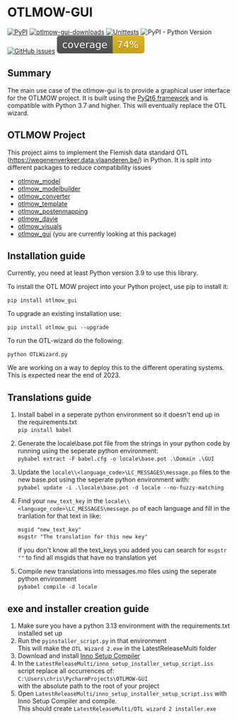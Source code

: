 # OTLMOW-GUI
[![PyPI](https://img.shields.io/pypi/v/otlmow-gui?label=latest%20release)](https://pypi.org/project/otlmow-gui/)
[![otlmow-gui-downloads](https://img.shields.io/pypi/dm/otlmow-gui)](https://pypi.org/project/otlmow-gui/)
[![Unittests](https://github.com/davidvlaminck/OTLMOW-GUI/actions/workflows/unittest.yml/badge.svg)](https://github.com/davidvlaminck/OTLMOW-GUI/actions/workflows/unittest.yml)
![PyPI - Python Version](https://img.shields.io/pypi/pyversions/otlmow-gui)
[![GitHub issues](https://img.shields.io/github/issues/davidvlaminck/OTLMOW-GUI)](https://github.com/davidvlaminck/OTLMOW-GUI/issues)
[![coverage](https://github.com/davidvlaminck/OTLMOW-GUI/blob/master/UnitTests/coverage.svg)](https://htmlpreview.github.io/?https://github.com/davidvlaminck/OTLMOW-GUI/blob/master/UnitTests/htmlcov/index.html)


## Summary
The main use case of the otlmow-gui is to provide a graphical user interface for the OTLMOW project. It is built using the [PyQt6 framework](https://www.riverbankcomputing.com/software/pyqt/intro) and is compatible with Python 3.7 and higher. This will eventually replace the OTL wizard.

## OTLMOW Project 
This project aims to implement the Flemish data standard OTL (https://wegenenverkeer.data.vlaanderen.be/) in Python.
It is split into different packages to reduce compatibility issues
- [otlmow_model](https://github.com/davidvlaminck/OTLMOW-Model)
- [otlmow_modelbuilder](https://github.com/davidvlaminck/OTLMOW-ModelBuilder)
- [otlmow_converter](https://github.com/davidvlaminck/OTLMOW-Converter)
- [otlmow_template](https://github.com/davidvlaminck/OTLMOW-Template)
- [otlmow_postenmapping](https://github.com/davidvlaminck/OTLMOW-PostenMapping)
- [otlmow_davie](https://github.com/davidvlaminck/OTLMOW-DAVIE)
- [otlmow_visuals](https://github.com/davidvlaminck/OTLMOW-Visuals)
- [otlmow_gui](https://github.com/davidvlaminck/OTLMOW-GUI) (you are currently looking at this package)

## Installation guide
Currently, you need at least Python version 3.9 to use this library.

To install the OTL MOW project into your Python project, use pip to install it:
``` 
pip install otlmow_gui
```
To upgrade an existing installation use:
``` 
pip install otlmow_gui --upgrade
```
To run the OTL-wizard do the following:
```
python OTLWizard.py
```

We are working on a way to deploy this to the different operating systems. This is expected near the end of 2023.

## Translations guide

1. Install babel in a seperate python environment so it doesn't end up in the requirements.txt  
`pip install babel`
2. Generate the locale\base.pot file from the strings in your python code by running using the seperate python environment:  
    `pybabel extract -F babel.cfg -o locale\base.pot .\Domain .\GUI`
2. Update the `locale\\<language_code>\LC_MESSAGES\message.po` files to the new base.pot using the seperate python environment   with:  
    `pybabel update -i .\locale\base.pot -d locale --no-fuzzy-matching`
3. Find your `new_text_key` in the `locale\\<language_code>\LC_MESSAGES\message.po` of each language and fill in the
tranlation for that text in like:
    ```
    msgid "new_text_key"
    msgstr "The translation for this new key"
    ```
   if you don't know all the text_keys you added you can search for `msgstr ""` to find all msgids that have no translation yet
  

4. Compile new translations into messages.mo files using the seperate python environment  
    `pybabel compile -d locale`
    
## exe and installer creation guide

1. Make sure you have a python 3.13 environment with the requirements.txt installed set up
2. Run the `pyinstaller_script.py` in that environment  
    This will make the `OTL Wizard 2.exe` in the LatestReleaseMulti folder 
3. Download and install [Inno Setup Compiler](https://jrsoftware.org/isinfo.php)
4. In the `LatestReleaseMulti/inno_setup_installer_setup_script.iss` script replace all occurrences of:  
    `C:\Users\chris\PycharmProjects\OTLMOW-GUI`  
    with the absolute path to the root of your project
5. Open `LatestReleaseMulti/inno_setup_installer_setup_script.iss` with Inno Setup Compiler and compile.  
    This should create `LatestReleaseMulti/OTL wizard 2 installer.exe`